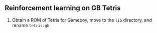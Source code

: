 ## Reinforcement learning on GB Tetris

1) Obtain a ROM of Tetris for Gameboy, move to the `lib` directory, and rename `tetris.gb`
